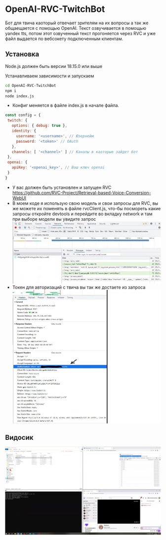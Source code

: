 # OpenAI-RVC-TwitchBot

Бот для твича каоторый отвечает зрителям на их вопросы а так же общаещается с помощью OpenAI. Текст озвучивается в помощью yandex tts, потом этот озвученный текст прогоняется через RVC и уже файл выдается по вебсокету подключенным клиентам.

## Установка
Node.js должен быть версии 18.15.0 или выше

Устанавливаем зависимости и запускаем

```sh
cd OpenAI-RVC-TwitchBot
npm i
node index.js
```

 - Конфиг меняется в файле index.js в начале файла.
 ```js
 const config = {
  twitch: {
    options: { debug: true },
    identity: {
      username: '<username>', // Юзернейм
      password: '<token>' // OAuth
    },
    channels: [ '<channel>' ] // Каналы в каоторые зайдет бот
  },
  openai: {
    apiKey: '<openai_key>', // Ваш ключ openai
  }
}
```
 - У вас должен быть установлен и запущен RVC 
    https://github.com/RVC-Project/Retrieval-based-Voice-Conversion-WebUI
 - В моем коде я использую свою модель и свои запросы для RVC, вы же можете их поменять в файле rvcClient.js, что-бы посмореть какие запросы откройте devtools и перейдите во вкладку network и там при выборе модели вы увидите запрос
[![RVC](https://github.com/lck1337/OpenAI-RVC-TwitchBot/blob/main/media/rvc.jpg?raw=true)](https://github.com/lck1337/OpenAI-RVC-TwitchBot/blob/main/media/rvc.jpg?raw=true)
 - Токен для авторизаций с твича вы так же достаете из запроса
 [![Twitch](https://github.com/lck1337/OpenAI-RVC-TwitchBot/blob/main/media/token.jpg?raw=true)](https://github.com/lck1337/OpenAI-RVC-TwitchBot/blob/main/media/token.jpg?raw=true)

## Видосик
[![Видосик](https://github.com/lck1337/OpenAI-RVC-TwitchBot/blob/main/media/previe.jpg?raw=true)](https://raw.githubusercontent.com/lck1337/OpenAI-RVC-TwitchBot/main/media/video.mp4)

